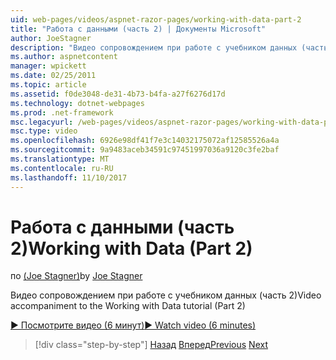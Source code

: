 ```yaml
---
uid: web-pages/videos/aspnet-razor-pages/working-with-data-part-2
title: "Работа с данными (часть 2) | Документы Microsoft"
author: JoeStagner
description: "Видео сопровождением при работе с учебником данных (часть 2)"
ms.author: aspnetcontent
manager: wpickett
ms.date: 02/25/2011
ms.topic: article
ms.assetid: f0de3048-de31-4b73-b4fa-a27f6276d17d
ms.technology: dotnet-webpages
ms.prod: .net-framework
msc.legacyurl: /web-pages/videos/aspnet-razor-pages/working-with-data-part-2
msc.type: video
ms.openlocfilehash: 6926e98df41f7e3c14032175072af12585526a4a
ms.sourcegitcommit: 9a9483aceb34591c97451997036a9120c3fe2baf
ms.translationtype: MT
ms.contentlocale: ru-RU
ms.lasthandoff: 11/10/2017
---
```

<a name="working-with-data-part-2"></a><span data-ttu-id="6a440-103">Работа с данными (часть 2)</span><span class="sxs-lookup"><span data-stu-id="6a440-103">Working with Data (Part 2)</span></span>
====================
<span data-ttu-id="6a440-104">по [(Joe Stagner)](https://github.com/JoeStagner)</span><span class="sxs-lookup"><span data-stu-id="6a440-104">by [Joe Stagner](https://github.com/JoeStagner)</span></span>

<span data-ttu-id="6a440-105">Видео сопровождением при работе с учебником данных (часть 2)</span><span class="sxs-lookup"><span data-stu-id="6a440-105">Video accompaniment to the Working with Data tutorial (Part 2)</span></span>

[<span data-ttu-id="6a440-106">&#9654; Посмотрите видео (6 минут)</span><span class="sxs-lookup"><span data-stu-id="6a440-106">&#9654; Watch video (6 minutes)</span></span>](https://channel9.msdn.com/Blogs/ASP-NET-Site-Videos/working-with-data-part-2)

>[!div class="step-by-step"]
<span data-ttu-id="6a440-107">[Назад](working-with-data-part-1.md)
[Вперед](displaying-data-in-a-grid.md)</span><span class="sxs-lookup"><span data-stu-id="6a440-107">[Previous](working-with-data-part-1.md)
[Next](displaying-data-in-a-grid.md)</span></span>
